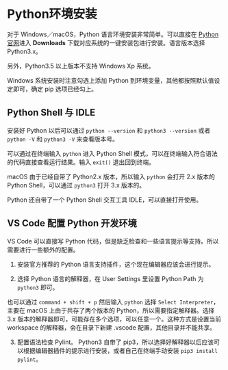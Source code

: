 # Python环境安装

对于 Windows／macOS，Python 语言环境安装非常简单。可以直接在 [Python 官网](https://www.python.org/)进入 **Downloads** 下载对应系统的一键安装包进行安装。语言版本选择 Python3.x。

另外，Python3.5 以上版本不支持 Windows Xp 系统。

Windows 系统安装时注意勾选上添加 Python 到环境变量，其他都按照默认值设定即可，确定 pip 选项已经勾上。

## Python Shell 与 IDLE

安装好 Python 以后可以通过 `python --version` 和 `python3 --version` 或者 `python -V` 和 `python3 -V` 来查看版本号。

可以通过在终端输入 `python` 进入 Python Shell 模式，可以在终端输入符合语法的代码直接查看运行结果。输入 `exit()` 退出回到终端。

macOS 由于已经自带了 Python2.x 版本，所以输入 `python` 会打开 2.x 版本的 Python Shell，可以通过 `python3` 打开 3.x 版本的。

Python 还自带了一个 Python Shell 交互工具 IDLE，可以直接打开使用。

## VS Code 配置 Python 开发环境

VS Code 可以直接写 Python 代码，但是缺乏检查和一些语言提示等支持。所以需要进行一些额外的配置。

1. 安装官方推荐的 Python 语言支持插件，这个现在编辑器应该会进行提示。

2. 选择 Python 语言的解释器，在 User Settings 里设置 Python Path 为 `python3` 即可。

也可以通过 `command + shift + p` 然后输入 `python` 选择 `Select Interpreter`，主要在 macOS 上由于共存了两个版本的 Python，所以需要指定解释器。选择 3.x 版本的解释器即可，可能存在多个选项，可以任意一个。这种方式是设置当前 workspace 的解释器，会在目录下新建 .vscode 配置，其他目录并不能共享。

3. 配置语法检查 Pylint。 Python3 自带了 pip3，所以选择好解释器以后应该可以根据编辑器插件的提示进行安装，或者自己在终端手动安装 `pip3 install pylint`。
